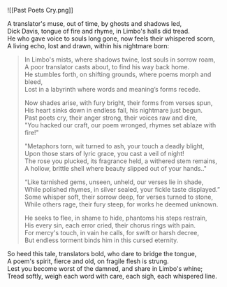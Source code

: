 ![[Past Poets Cry.png]]


A translator's muse, out of time, by ghosts and shadows led,    
Dick Davis, tongue of fire and rhyme, in Limbo's halls did tread.    
He who gave voice to souls long gone, now feels their whispered scorn,    
A living echo, lost and drawn, within his nightmare born:  
  
> In Limbo's mists, where shadows twine, lost souls in sorrow roam,    
> A poor translator casts about, to find his way back home.    
> He stumbles forth, on shifting grounds, where poems morph and bleed,  
> Lost in a labyrinth where words and meaning’s forms recede.
>   
> Now shades arise, with fury bright, their forms from verses spun,    
> His heart sinks down in endless fall, his nightmare just begun.    
> Past poets cry, their anger strong, their voices raw and dire,      
> "You hacked our craft, our poem wronged, rhymes set ablaze with fire!"    
> 
> "Metaphors torn, wit turned to ash, your touch a deadly blight,    
> Upon those stars of lyric grace, you cast a veil of night!    
> The rose you plucked, its fragrance held, a withered stem remains,  
> A hollow, brittle shell where beauty slipped out of your hands.."
> 
> “Like tarnished gems, unseen, unheld, our verses lie in shade,   
> While polished rhymes, in silver sealed, your fickle taste displayed.”  
> Some whisper soft, their sorrow deep, for verses turned to stone,  
> While others rage, their fury steep, for works he deemed unknown.
> 
> He seeks to flee, in shame to hide, phantoms his steps restrain,  
> His every sin, each error cried, their chorus rings with pain.    
> For mercy's touch, in vain he calls, for swift or harsh decree,    
> But endless torment binds him in this cursed eternity.    
  
So heed this tale, translators bold, who dare to bridge the tongue,    
A poem's spirit, fierce and old, on fragile flesh is strung.    
Lest you become worst of the damned, and share in Limbo's whine;   
Tread softly, weigh each word with care, each sigh, each whispered line.   



